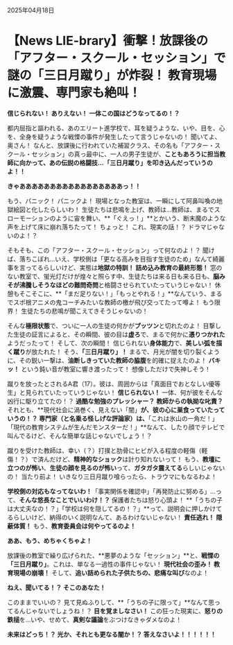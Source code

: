 2025年04月18日

# 【News LIE-brary】衝撃！放課後の「アフター・スクール・セッション」で謎の「三日月蹴り」が炸裂！ 教育現場に激震、専門家も絶叫！

**信じられない！ ありえない！ 一体この国はどうなってるの！？**

都内屈指と謳われる、あのエリート進学校で、耳を疑うような、いや、目を、心を、全身を疑うような戦慄の事件が発生したって言うじゃないの！ 聞いてよ、奥さん！ なんと、放課後に行われていた補習クラス、その名も「アフター・スクール・セッション」の真っ最中に、一人の男子生徒が、**こともあろうに担当教師に向かって、あの伝説の格闘技…「三日月蹴り」を叩き込んだっていうのよ！！**

**きゃあああああああああああああああああっ！！**

もう、パニック！ パニックよ！ 現場となった教室は、一瞬にして阿鼻叫喚の地獄絵図と化したらしいわ！ 生徒たちは悲鳴を上げ、教師は…教師は、まるでスローモーションのように宙を舞い、**「ぐえっ！」**とかいう、断末魔のような声を上げて床に崩れ落ちたって！ ちょっと！ これ、現実の話！？ ドラマじゃないのよ！？

そもそも、この「アフター・スクール・セッション」って何なのよ！？ 聞けば、落ちこぼれ…いえ、学校側は「更なる高みを目指す生徒のため」なんて綺麗事を言ってるらしいけど、実態は**地獄の特訓！ 詰め込み教育の最終形態！** 窓のない教室で、蛍光灯だけが煌々と照らす中、生徒たちは来る日も来る日も、**脳みそが沸騰しそうなほどの難問奇問**と格闘させられていたっていうじゃない！ 休憩もそこそこに、**「まだ足りない！」「もっとやれる！」**なんていう、まるでスポ根アニメの鬼コーチみたいな教師の檄が飛び交ってたって噂よ！ もう限界！ 生徒たちの悲鳴が聞こえてきそうじゃないの！

そんな**極限状態**で、ついに一人の生徒の何かが**プッツン**と切れたのよ！ 目撃した生徒の証言によると、その瞬間、彼の目は**虚ろ**で、まるで何かに**憑りつかれた**ようだったって！ そして、次の瞬間！ 信じられない**身体能力**で、**美しい弧を描く蹴り**が放たれた！ そう、**「三日月蹴り」！** まるで、月光が闇を切り裂くように、その鋭い一撃は、**油断しきっていた教師の脇腹**を的確に捉えたのよ！ **バキッ！** という鈍い音が教室に響き渡ったって！ 想像しただけで失神しそう！

蹴りを放ったとされるA君（17）。彼は、周囲からは「真面目でおとなしい優等生」と見られていたっていうじゃない！ **信じられない！** 一体、何が彼をそんな凶行に駆り立てたの！？ **過酷な勉強のプレッシャー？** **教師からの執拗な叱責？** それとも、**現代社会に渦巻く、見えない「闇」**が、彼の心に巣食っていたっていうの！？ 専門家（と名乗る怪しげな評論家）は、**「これは氷山の一角だ！」「現代の教育システムが生んだモンスターだ！」**なんて、したり顔でテレビで叫んでるけど、そんな簡単な話じゃないでしょう！？

蹴りを受けた教師は、幸い（？）打撲と肋骨にヒビが入る程度の軽傷（軽傷！？）で済んだけど、**精神的なショック**は計り知れないって！ もう、**教壇に立つのが怖い**、**生徒の顔を見るのが怖い**って、**ガタガタ震えてる**らしいじゃないの！ 当たり前よ！ いきなり三日月蹴り喰らったら、トラウマにもなるわよ！

**学校側の対応もなってないわ！**「事実関係を確認中」「再発防止に努める」…って、**そんな悠長なことでいいわけ！？** 保護者たちは怒り心頭よ！ **「うちの子は大丈夫なの！？」「学校は何を隠してるの！？」**って、説明会に押しかけてるらしいけど、納得のいく説明なんて、あるわけないじゃない！ **責任逃れ！** **隠蔽体質！** もう、**教育委員会は何やってるのよ！**

**ああ、もう、めちゃくちゃよ！**

放課後の教室で繰り広げられた、**悪夢のような「セッション」**と、**戦慄の「三日月蹴り」**。これは、単なる一過性の事件じゃない！ **現代社会の歪み！ 教育現場の崩壊！** そして、**追い詰められた子供たちの、悲痛な叫び**なのよ！

**ねえ、聞いてる！？ そこのあなた！**

このままでいいの？ 見て見ぬふりして、**「うちの子に限って」**なんて思ってるんじゃないでしょうね！？ **目を覚ましなさい！** この狂った現実に、**怒りの鉄槌**を…いや、せめて、**真剣な議論**をぶつけなきゃダメなのよ！

**未来はどっち！？ 光か、それとも更なる闇か！？ 答えなさいよ！！！！！！**